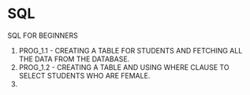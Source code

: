 # SQL
SQL FOR BEGINNERS 

1. PROG_1.1 - CREATING A TABLE FOR STUDENTS AND FETCHING ALL THE DATA FROM THE DATABASE.
2. PROG_1.2 - CREATING A TABLE AND USING WHERE CLAUSE TO SELECT STUDENTS WHO ARE FEMALE.
3. 
